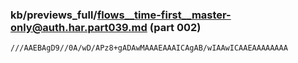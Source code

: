 ### kb/previews_full/flows__time-first__master-only@auth.har.part039.md (part 002)

```md
///AAEBAgD9//0A/wD/APz8+gADAwMAAAEAAAICAgAB/wIAAwICAAEAAAAAAAA
```

```
